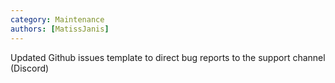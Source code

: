 ```yaml
---
category: Maintenance
authors: [MatissJanis]
---
```


Updated Github issues template to direct bug reports to the support channel (Discord)

